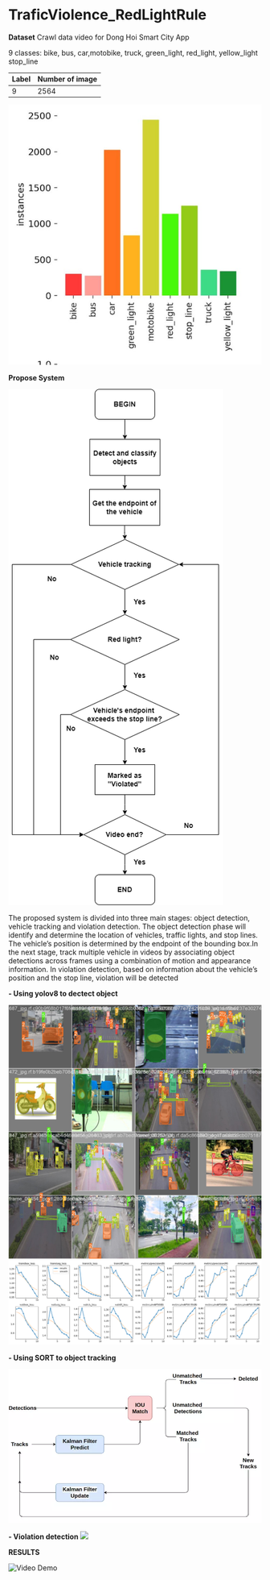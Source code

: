 # TraficViolence_RedLightRule

**Dataset**
Crawl data video for Dong Hoi Smart City App

9 classes: bike, bus, car,motobike, truck, green_light, red_light, yellow_light stop_line

| Label | Number of image |
|--------------|-------|
| 9 | 2564 |

 <img src="https://github.com/Lecongquochuy/TraficViolence_RedLightRule/blob/main/Results/split_data.png">

**Propose System**

 <img src="https://github.com/Lecongquochuy/TraficViolence_RedLightRule/blob/main/Results/Psystem.png">
 
   The proposed system is divided into three main stages: object detection,
vehicle tracking and violation detection. The object detection phase will identify and determine the
location of vehicles, traffic lights, and stop lines. The vehicle’s position is determined by the endpoint
of the bounding box.In the next stage, track multiple vehicle in videos by associating object detections
across frames using a combination of motion and appearance information. In violation detection,
based on information about the vehicle’s position and the stop line, violation will be detected

 **- Using yolov8 to dectect object**
 
 <img src="https://github.com/Lecongquochuy/TraficViolence_RedLightRule/blob/main/train/train_batch0.jpg">
 <img src="https://github.com/Lecongquochuy/TraficViolence_RedLightRule/blob/main/Results/results.png">

**- Using SORT to object tracking**

 <img src="https://github.com/Lecongquochuy/TraficViolence_RedLightRule/blob/main/Results/SORT.jpg">

 **- Violation detection**
  <img src="https://github.com/Lecongquochuy/TraficViolence_RedLightRule/blob/main/Results/result_violated.png">

**RESULTS**
  
  ![Video Demo](https://github.com/Lecongquochuy/TraficViolence_RedLightRule/blob/main/Result_video/output_video1.gif)

